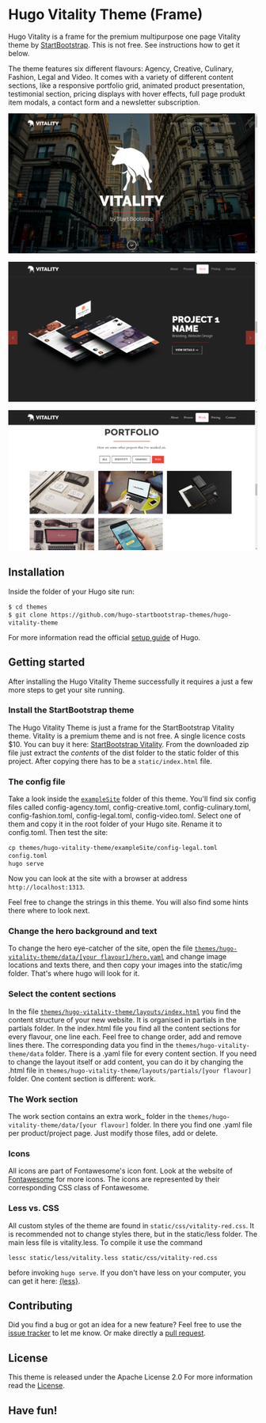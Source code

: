 # Hugo Vitality Theme (Frame)

Hugo Vitality is a frame for the premium multipurpose one page Vitality theme by [StartBootstrap](//https://wrapbootstrap.com). This is not free. See instructions how to get it below. 

The theme features six different flavours: Agency, Creative, Culinary, Fashion, Legal and Video. It comes with a variety of different content sections, like a responsive portfolio grid, animated product presentation, testimonial section, pricing displays with hover effects, full page produkt item modals, a contact form and a newsletter subscription.

![Hugo Vitality Theme screenshot](static/vitality.png)

![Hugo Vitality Theme screenshot](static/vitality2.png)

![Hugo Vitality Theme screenshot](static/vitality3.png)

## Installation

Inside the folder of your Hugo site run:

    $ cd themes
    $ git clone https://github.com/hugo-startbootstrap-themes/hugo-vitality-theme

For more information read the official [setup guide](//gohugo.io/overview/installing/) of Hugo.


## Getting started

After installing the Hugo Vitality Theme successfully it requires a just a few more steps to get your site running.


### Install the StartBootstrap theme

The Hugo Vitality Theme is just a frame for the StartBootstrap Vitality theme. Vitality is a premium theme and is not free. A single licence costs $10. You can buy it here: [StartBootstrap Vitality](//wrapbootstrap.com/theme/vitality-multipurpose-one-page-theme-WB02K3KK3). From the downloaded zip file just extract the <em>contents</em> of the dist folder to the static folder of this project. After copying there has to be a `static/index.html` file.

### The config file

Take a look inside the [`exampleSite`](//github.com/hugo-startbootstrap-themes/hugo-vitality-theme/tree/master/exampleSite) folder of this theme. You'll find six config files called config-agency.toml, config-creative.toml, config-culinary.toml, config-fashion.toml, config-legal.toml, config-video.toml. Select one of them and copy it in the root folder of your Hugo site. Rename it to config.toml. Then test the site:

```
cp themes/hugo-vitality-theme/exampleSite/config-legal.toml config.toml
hugo serve
```
Now you can look at the site with a browser at address `http://localhost:1313`.

Feel free to change the strings in this theme. You will also find some hints there where to look next.


### Change the hero background and text

To change the hero eye-catcher of the site, open the file [`themes/hugo-vitality-theme/data/[your flavour]/hero.yaml`](//github.com/hugo-startbootstrap-themes/hugo-vitality-theme/tree/master/data/agency/hero.yaml) and change image locations and texts there, and then copy your images into the static/img folder. That's where hugo will look for it.


### Select the content sections

In the file [`themes/hugo-vitality-theme/layouts/index.html`](//github.com/hugo-startbootstrap-themes/hugo-vitality-theme/tree/master/layouts/index.html) you find the content structure of your new website. It is organised in partials in the partials folder. In the index.html file you find all the content sections for every flavour, one line each. Feel free to change order, add and remove lines there. The corresponding data you find in the `themes/hugo-vitality-theme/data` folder. There is a .yaml file for every content section. If you need to change the layout itself or add content, you can do it by changing the .html file in `themes/hugo-vitality-theme/layouts/partials/[your flavour]` folder. One content section is different: work.

### The Work section

The work section contains an extra work_ folder in the `themes/hugo-vitality-theme/data/[your flavour]` folder. In there you find one .yaml file per product/project page. Just modify those files, add or delete.

### Icons

All icons are part of Fontawesome's icon font. Look at the website of [Fontawesome](//fortawesome.github.io/Font-Awesome/icons/) for more icons. The icons are represented by their corresponding CSS class of Fontawesome. 

### Less vs. CSS

All custom styles of the theme are found in `static/css/vitality-red.css`. It is recommended not to change styles there, but in the static/less folder. The main less file is vitality.less. To compile it use the command

```
lessc static/less/vitality.less static/css/vitality-red.css
```

before invoking `hugo serve`. If you don't have less on your computer, you can get it here: [{less}](//lesscss.org/).


## Contributing

Did you find a bug or got an idea for a new feature? Feel free to use the [issue tracker](//github.com/hugo-startbootstrap-themes/hugo-vitality-theme) to let me know. Or make directly a [pull request](//github.com/hugo-startbootstrap-themes/hugo-vitality-theme/pulls).


## License

This theme is released under the Apache License 2.0 For more information read the [License](//github.com/digitalcraftsman/hugo-agency-theme/blob/master/LICENSE).

## Have fun!